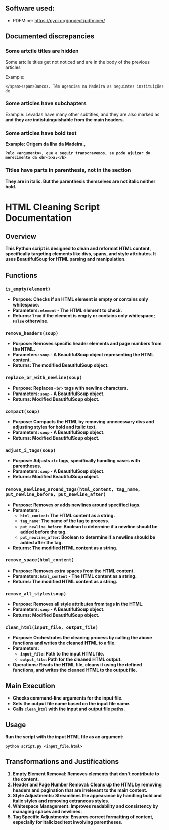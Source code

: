 

## Software used:

- PDFMiner https://pypi.org/project/pdfminer/


## Documented discrepancies

### Some artcile titles are hidden

Some artcile titles get not noticed and are in the body of the previous articles

Example:
```
</span><span>Bancos. Têm agencias na Madeira as seguintes instituições de 
```

### Some articles have subchapters

Example: Levadas have many other subtitles, and they are also marked as <b> and they are indistuinguishable from the main headers.

### Some articles have bold text

Example: Origem da Ilha da Madeira., 

```
Pelo «argumento», que a seguir transcrevemos, se pode ajuizar do merecimento da obr<b>a:</b>
```

### Titles have parts in parenthesis, not in the <b> section

They are in italic. But the parenthesis themselves are not italic neither bold.



# HTML Cleaning Script Documentation

## Overview
This Python script is designed to clean and reformat HTML content, specifically targeting elements like divs, spans, and style attributes. It uses BeautifulSoup for HTML parsing and manipulation.

## Functions

### `is_empty(element)`
- **Purpose**: Checks if an HTML element is empty or contains only whitespace.
- **Parameters**: `element` - The HTML element to check.
- **Returns**: `True` if the element is empty or contains only whitespace; `False` otherwise.

### `remove_headers(soup)`
- **Purpose**: Removes specific header elements and page numbers from the HTML.
- **Parameters**: `soup` - A BeautifulSoup object representing the HTML content.
- **Returns**: The modified BeautifulSoup object.

### `replace_br_with_newline(soup)`
- **Purpose**: Replaces `<br>` tags with newline characters.
- **Parameters**: `soup` - A BeautifulSoup object.
- **Returns**: Modified BeautifulSoup object.

### `compact(soup)`
- **Purpose**: Compacts the HTML by removing unnecessary divs and adjusting styles for bold and italic text.
- **Parameters**: `soup` - A BeautifulSoup object.
- **Returns**: Modified BeautifulSoup object.

### `adjust_i_tags(soup)`
- **Purpose**: Adjusts `<i>` tags, specifically handling cases with parentheses.
- **Parameters**: `soup` - A BeautifulSoup object.
- **Returns**: Modified BeautifulSoup object.

### `remove_newlines_around_tags(html_content, tag_name, put_newline_before, put_newline_after)`
- **Purpose**: Removes or adds newlines around specified tags.
- **Parameters**: 
  - `html_content`: The HTML content as a string.
  - `tag_name`: The name of the tag to process.
  - `put_newline_before`: Boolean to determine if a newline should be added before the tag.
  - `put_newline_after`: Boolean to determine if a newline should be added after the tag.
- **Returns**: The modified HTML content as a string.

### `remove_space(html_content)`
- **Purpose**: Removes extra spaces from the HTML content.
- **Parameters**: `html_content` - The HTML content as a string.
- **Returns**: The modified HTML content as a string.

### `remove_all_styles(soup)`
- **Purpose**: Removes all style attributes from tags in the HTML.
- **Parameters**: `soup` - A BeautifulSoup object.
- **Returns**: Modified BeautifulSoup object.

### `clean_html(input_file, output_file)`
- **Purpose**: Orchestrates the cleaning process by calling the above functions and writes the cleaned HTML to a file.
- **Parameters**: 
  - `input_file`: Path to the input HTML file.
  - `output_file`: Path for the cleaned HTML output.
- **Operations**: Reads the HTML file, cleans it using the defined functions, and writes the cleaned HTML to the output file.

## Main Execution
- Checks command-line arguments for the input file.
- Sets the output file name based on the input file name.
- Calls `clean_html` with the input and output file paths.

## Usage
Run the script with the input HTML file as an argument:
```
python script.py <input_file.html>
```


## Transformations and Justifications
1. **Empty Element Removal**: Removes elements that don't contribute to the content.
2. **Header and Page Number Removal**: Cleans up the HTML by removing headers and pagination that are irrelevant to the main content.
3. **Style Adjustments**: Streamlines the appearance by handling bold and italic styles and removing extraneous styles.
4. **Whitespace Management**: Improves readability and consistency by managing spaces and newlines.
5. **Tag Specific Adjustments**: Ensures correct formatting of content, especially for italicized text involving parentheses.
